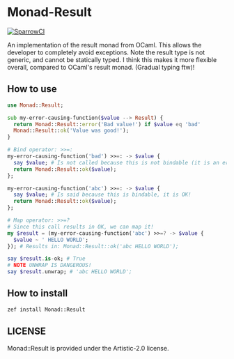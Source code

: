 # Monad-Result

[![SparrowCI](https://ci.sparrowhub.io/project/gh-rawleyfowler-Monad-Result/badge)](https://ci.sparrowhub.io)

An implementation of the result monad from OCaml. This allows the developer to completely avoid exceptions.
Note the result type is not generic, and cannot be statically typed. I think this makes it more flexible overall, 
compared to OCaml's result monad. (Gradual typing ftw)!

## How to use
```raku
use Monad::Result;

sub my-error-causing-function($value --> Result) {
  return Monad::Result::error('Bad value!') if $value eq 'bad'
  Monad::Result::ok('Value was good!');
}

# Bind operator: >>=:
my-error-causing-function('bad') >>=: -> $value {
  say $value; # Is not called because this is not bindable (it is an error!)
  return Monad::Result::ok($value);
};

my-error-causing-function('abc') >>=: -> $value {
  say $value; # Is said because this is bindable, it is OK!
  return Monad::Result::ok($value);
};

# Map operator: >>=?
# Since this call results in OK, we can map it!
my $result = (my-error-causing-function('abc') >>=? -> $value {
  $value ~ ' HELLO WORLD';
}); # Results in: Monad::Result::ok('abc HELLO WORLD');

say $result.is-ok; # True
# NOTE UNWRAP IS DANGEROUS!
say $result.unwrap; # 'abc HELLO WORLD';
```

## How to install
```bash
zef install Monad::Result
```

## LICENSE
Monad::Result is provided under the Artistic-2.0 license.
